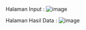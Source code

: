 Halaman Input :
![image](https://github.com/user-attachments/assets/56cca6bc-f9f3-47a4-9c37-2b1a8e9bf981)

Halaman Hasil Data :
![image](https://github.com/user-attachments/assets/5b3be3d8-90d2-4574-a96a-744468887d19)
